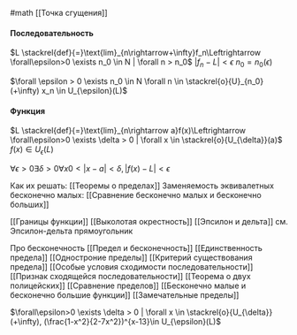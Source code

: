#math 
[[Точка сгущения]]

#### Последовательность
$L \stackrel{def}{=}\text{lim}_{n\rightarrow+\infty}f_n\Leftrightarrow \forall\epsilon>0 \exists n_0 \in N | \forall n > n_0$
$|f_n-L| < \epsilon$
$n_0=n_0(\epsilon)$

$\forall \epsilon > 0 \exists n_0 \in N \forall n \in \stackrel{o}{U}_{n_0}(+\infty) x_n \in U_{\epsilon}(L)$

#### Функция
$L \stackrel{def}{=}\text{lim}_{n\rightarrow a}f(x)\Leftrightarrow \forall\epsilon>0 \exists \delta > 0 | \forall x \in \stackrel{o}{U_{\delta}}(a)$
$f(x)\in U_{\epsilon}(L)$

$\forall \epsilon > 0 \exists \delta > 0 \forall x 0 < |x-a|<\delta, |f(x) - L| < \epsilon$

Как их решать: [[Теоремы о пределах]]
Заменяемость эквивалетных бесконечно малых: [[Сравнение бесконечно малых и бесконечно больших]]

[[Границы функции]]
[[Выколотая окрестность]]
[[Эпсилон и дельта]]
см. Эпсилон-дельта прямоугольник

Про бесконечность [[Предел и бесконечность]]
[[Единственность предела]]
[[Одностроние пределы]]
[[Критерий существования предела]]
[[Особые условия сходимости последовательности]]
[[Признак сходящейся последовательности]]
[[Теорема о двух полицейских]]
[[Сравнение пределов]]
[[Бесконечно малые и бесконечно большие функции]]
[[Замечательные пределы]]

$\forall\epsilon>0 \exists \delta > 0 | \forall x \in \stackrel{o}{U_{\delta}}(+\infty), (\frac{1-x^2}{2-7x^2})^{x-13}\in U_{\epsilon}(L)$